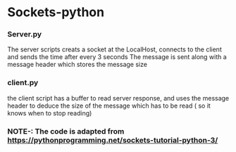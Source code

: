 # Sockets-python

### Server.py
The server scripts creats a socket at the LocalHost, connects to the client and sends the time after every 3 seconds
The message is sent along with a message header which stores the message size

### client.py
the client script has a buffer to read server response, and uses the message header to deduce the size of the message which has to be read ( so it knows when to stop reading)

### NOTE-: The code is adapted from https://pythonprogramming.net/sockets-tutorial-python-3/


